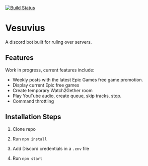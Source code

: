 [![Build Status](https://travis-ci.org/C7LF/vesuvius.svg?branch=master)](https://travis-ci.org/C7LF/vesuvius)

# Vesuvius
A discord bot built for ruling over servers.


## Features
Work in progress, current features include:

 - Weekly posts with the latest Epic Games free game promotion.
 - Display current Epic free games
 - Create temporary Watch2Gether room
 - Play YouTube audio, create queue, skip tracks, stop.
 - Command throttling
  
## Installation Steps

1. Clone repo

2. Run `npm install`

3. Add Discord credentials in a `.env` file

3. Run `npm start`
